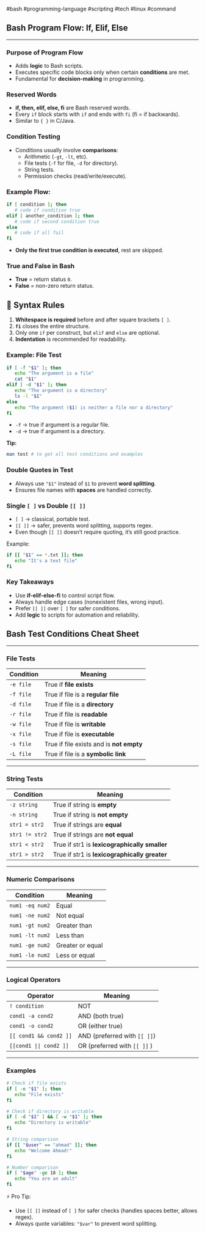 #bash #programming-language #scripting #tech #linux #command


## Bash Program Flow: If, Elif, Else
---

### Purpose of Program Flow

- Adds **logic** to Bash scripts.
- Executes specific code blocks only when certain **conditions** are met.
- Fundamental for **decision-making** in programming.

### Reserved Words

- **if, then, elif, else, fi** are Bash reserved words.
- Every `if` block starts with `if` and ends with `fi` (fi = if backwards).
- Similar to `{ }` in C/Java.

### Condition Testing

- Conditions usually involve **comparisons**:
   - Arithmetic (`-gt`, `-lt`, etc).
   - File tests (`-f` for file, `-d` for directory).
   - String tests.
   - Permission checks (read/write/execute).

### Example Flow:

```bash
if [ condition ]; then
   # code if condition true
elif [ another_condition ]; then
   # code if second condition true
else
   # code if all fail
fi
```

- **Only the first true condition is executed**, rest are skipped.
### True and False in Bash

- **True** = return status `0`.
- **False** = non-zero return status.

## 🔹 Syntax Rules

1. **Whitespace is required** before and after square brackets `[ ]`.
2. **`fi`** closes the entire structure.
3. Only one `if` per construct, but `elif` and `else` are optional.
4. **Indentation** is recommended for readability.

### Example: File Test

```bash
if [ -f "$1" ]; then
   echo "The argument is a file"
   cat "$1"
elif [ -d "$1" ]; then
   echo "The argument is a directory"
   ls -l "$1"
else
   echo "The argument ($1) is neither a file nor a directory"
fi
```

- `-f` → true if argument is a regular file.
- `-d` → true if argument is a directory.

**Tip:** 

```bash
man test # to get all test conditions and examples
```

### Double Quotes in Test

- Always use `"$1"` instead of `$1` to prevent **word splitting**.
- Ensures file names with **spaces** are handled correctly.

### Single `[ ]` vs Double `[[ ]]`

- `[ ]` → classical, portable test.
- `[[ ]]` → safer, prevents word splitting, supports regex.
- Even though `[[ ]]` doesn’t require quoting, it’s still good practice.

Example:

```bash
if [[ "$1" == *.txt ]]; then
   echo "It's a text file"
fi
```

### Key Takeaways

- Use **if-elif-else-fi** to control script flow.
- Always handle edge cases (nonexistent files, wrong input).
- Prefer `[[ ]]` over `[ ]` for safer conditions.
- Add **logic** to scripts for automation and reliability.


## Bash Test Conditions Cheat Sheet
---

### File Tests

|Condition|Meaning|
|---|---|
|`-e file`|True if **file exists**|
|`-f file`|True if file is a **regular file**|
|`-d file`|True if file is a **directory**|
|`-r file`|True if file is **readable**|
|`-w file`|True if file is **writable**|
|`-x file`|True if file is **executable**|
|`-s file`|True if file exists and is **not empty**|
|`-L file`|True if file is a **symbolic link**|

---

### String Tests

| Condition      | Meaning                                       |
| -------------- | --------------------------------------------- |
| `-z string`    | True if string is **empty**                   |
| `-n string`    | True if string is **not empty**               |
| `str1 = str2`  | True if strings are **equal**                 |
| `str1 != str2` | True if strings are **not equal**             |
| `str1 < str2`  | True if str1 is **lexicographically smaller** |
| `str1 > str2`  | True if str1 is **lexicographically greater** |

---

### Numeric Comparisons

|Condition|Meaning|
|---|---|
|`num1 -eq num2`|Equal|
|`num1 -ne num2`|Not equal|
|`num1 -gt num2`|Greater than|
|`num1 -lt num2`|Less than|
|`num1 -ge num2`|Greater or equal|
|`num1 -le num2`|Less or equal|

---

### Logical Operators

| Operator                | Meaning                      |
| ----------------------- | ---------------------------- |
| `! condition`           | NOT                          |
| `cond1 -a cond2`        | AND (both true)              |
| `cond1 -o cond2`        | OR (either true)             |
| `[[ cond1 && cond2 ]]`  | AND (preferred with `[[ ]]`) |
| `[[cond1 \|\| cond2 ]]` | OR (preferred with `[[ ]]` ) |

---

### Examples

```bash
# Check if file exists
if [ -e "$1" ]; then
   echo "File exists"
fi

# Check if directory is writable
if [ -d "$1" ] && [ -w "$1" ]; then
   echo "Directory is writable"
fi

# String comparison
if [[ "$user" == "ahmad" ]]; then
   echo "Welcome Ahmad!"
fi

# Number comparison
if [ "$age" -ge 18 ]; then
   echo "You are an adult"
fi
```

⚡ Pro Tip:

- Use `[[ ]]` instead of `[ ]` for safer checks (handles spaces better, allows regex).
- Always quote variables: `"$var"` to prevent word splitting.
